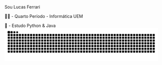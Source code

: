Sou Lucas Ferrari

👨‍🎓 - Quarto Período - Informática UEM

🔭 - Estudo Python & Java
![snake gif](https://github.com/lucasferrarisoares/lucasferrarisoares/blob/output/github-snake.svg)

